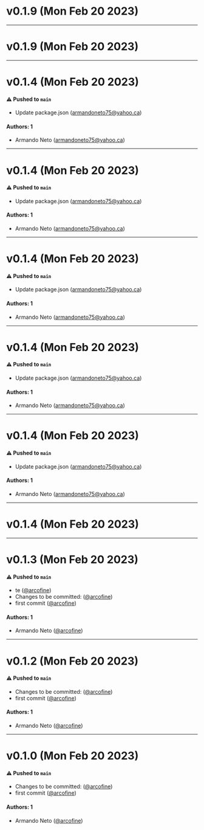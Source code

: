 # v0.1.9 (Mon Feb 20 2023)



---

# v0.1.9 (Mon Feb 20 2023)



---

# v0.1.4 (Mon Feb 20 2023)

#### ⚠️ Pushed to `main`

- Update package.json (armandoneto75@yahoo.ca)

#### Authors: 1

- Armando Neto (armandoneto75@yahoo.ca)

---

# v0.1.4 (Mon Feb 20 2023)

#### ⚠️ Pushed to `main`

- Update package.json (armandoneto75@yahoo.ca)

#### Authors: 1

- Armando Neto (armandoneto75@yahoo.ca)

---

# v0.1.4 (Mon Feb 20 2023)

#### ⚠️ Pushed to `main`

- Update package.json (armandoneto75@yahoo.ca)

#### Authors: 1

- Armando Neto (armandoneto75@yahoo.ca)

---

# v0.1.4 (Mon Feb 20 2023)

#### ⚠️ Pushed to `main`

- Update package.json (armandoneto75@yahoo.ca)

#### Authors: 1

- Armando Neto (armandoneto75@yahoo.ca)

---

# v0.1.4 (Mon Feb 20 2023)

#### ⚠️ Pushed to `main`

- Update package.json (armandoneto75@yahoo.ca)

#### Authors: 1

- Armando Neto (armandoneto75@yahoo.ca)

---

# v0.1.4 (Mon Feb 20 2023)

---

# v0.1.3 (Mon Feb 20 2023)

#### ⚠️ Pushed to `main`

- te ([@arcofine](https://github.com/arcofine))
- Changes to be committed: ([@arcofine](https://github.com/arcofine))
- first commit ([@arcofine](https://github.com/arcofine))

#### Authors: 1

- Armando Neto ([@arcofine](https://github.com/arcofine))

---

# v0.1.2 (Mon Feb 20 2023)

#### ⚠️ Pushed to `main`

- Changes to be committed: ([@arcofine](https://github.com/arcofine))
- first commit ([@arcofine](https://github.com/arcofine))

#### Authors: 1

- Armando Neto ([@arcofine](https://github.com/arcofine))

---

# v0.1.0 (Mon Feb 20 2023)

#### ⚠️ Pushed to `main`

- Changes to be committed: ([@arcofine](https://github.com/arcofine))
- first commit ([@arcofine](https://github.com/arcofine))

#### Authors: 1

- Armando Neto ([@arcofine](https://github.com/arcofine))
